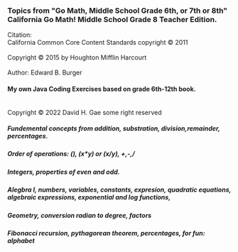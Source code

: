 ### Topics from "Go Math, Middle School Grade 6th, or 7th or 8th" 	California Go Math! Middle School Grade 8 Teacher Edition.

Citation: </br> California Common Core Content Standards copyright © 2011 </br>
         </br> Copyright © 2015 by Houghton Mifflin Harcourt </br>
         </br> Author: Edward B. Burger </br>
#### My own Java Coding Exercises based on grade 6th-12th book. </br>
</br> Copyright © 2022 David H. Gae some right reserved </br>


##### Fundemental concepts from addition, substration, division,remainder, percentages.


##### Order of operations: (), (x*y) or (x/y), +,-,/


##### Integers, properties of even and odd.


##### Alegbra I, numbers, variables, constants, expresion, quadratic equations, algebraic expressions, exponential and log functions, 

##### Geometry, conversion radian to degree, factors

##### Fibonacci recursion, pythagorean theorem, percentages, for fun: alphabet 




